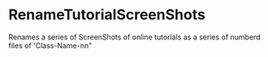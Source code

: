 # RenameTutorialScreenShots
Renames a series of ScreenShots of online tutorials as a series of numberd files of 'Class-Name-nn"
